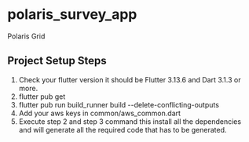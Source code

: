 # polaris_survey_app

Polaris Grid

## Project Setup Steps
1. Check your flutter version it should be Flutter 3.13.6 and Dart 3.1.3 or more.
2. flutter pub get
3. flutter pub run build_runner build --delete-conflicting-outputs
4. Add your aws keys in common/aws_common.dart
5. Execute step 2 and step 3 command this install all the dependencies and will generate all the required code that has to be generated. 


